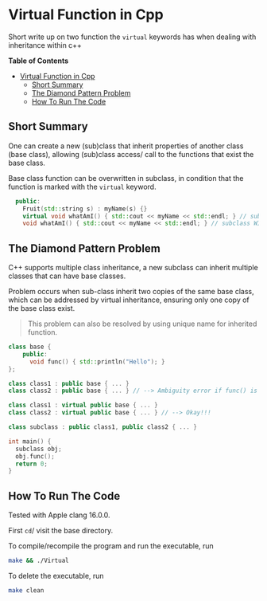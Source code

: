# Virtual Function in Cpp

Short write up on two function the `virtual` keywords has when dealing with inheritance within c++

<!-- markdown-toc start - Don't edit this section. Run M-x markdown-toc-refresh-toc -->
**Table of Contents**

- [Virtual Function in Cpp](#virtual-function-in-cpp)
  - [Short Summary](#short-summary)
  - [The Diamond Pattern Problem](#the-diamond-pattern-problem)
  - [How To Run The Code](#how-to-run-the-code)

<!-- markdown-toc end -->

## Short Summary

One can create a new (sub)class that inherit properties of another class (base class), allowing (sub)class access/ call to the functions that exist the base class.

Base class function can be overwritten in subclass, in condition that the function is marked with the `virtual` keyword.

``` cpp
  public:
    Fruit(std::string s) : myName(s) {}
    virtual void whatAmI() { std::cout << myName << std::endl; } // subclass WILL NOT use this and use its own whatAmI
    void whatAmI() { std::cout << myName << std::endl; } // subclass WILL use this instead of its own whatAmI()
```

## The Diamond Pattern Problem

C++ supports multiple class inheritance, a new subclass can inherit multiple classes that can have base classes.

Problem occurs when sub-class inherit two copies of the same base class, which can be addressed by virtual inheritance, ensuring only one copy of the base class exist.

> This problem can also be resolved by using unique name for inherited function.

``` cpp
class base {
	public: 
	  void func() { std::println("Hello"); }
};

class class1 : public base { ... }
class class2 : public base { ... } // --> Ambiguity error if func() is called!

class class1 : virtual public base { ... }
class class2 : virtual public base { ... } // --> Okay!!!

class subclass : public class1, public class2 { ... }

int main() {
  subclass obj;
  obj.func();
  return 0;
}
```
## How To Run The Code

Tested with Apple clang 16.0.0.

First `cd`/ visit the base directory.

To compile/recompile the program and run the executable, run

```bash
make && ./Virtual
```

To delete the executable, run

```bash
make clean
```
